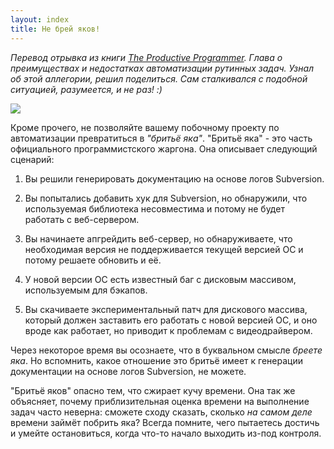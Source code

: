 ```yaml
---
layout: index
title: Не брей яков!
---
```


*Перевод  отрывка   из  книги   [The  Productive  Programmer][book].   Глава  о
преимуществах  и  недостатках  автоматизации  рутинных  задач.  Узнал  об  этой
аллегории, решил поделиться. Сам  сталкивался с подобной ситуацией, разумеется,
и не раз! :)*

![][yak-image]

Кроме  прочего,  не  позволяйте   вашему  побочному  проекту  по  автоматизации
превратиться  в  *"бритьё   яка"*.  "Бритьё  яка"  -   это  часть  официального
программистского жаргона. Она описывает следующий сценарий:

1. Вы решили генерировать документацию на основе логов Subversion.

2. Вы попытались  добавить хук для Subversion, но  обнаружили, что используемая
библиотека несовместима и потому не будет работать с веб-сервером.

3. Вы начинаете апгрейдить веб-сервер, но обнаруживаете, что необходимая версия
не поддерживается текущей версией ОС и потому решаете обновить и её.

4. У новой  версии ОС есть известный баг с  дисковым массивом, используемым для
бэкапов.

5. Вы скачиваете  экспериментальный патч для дискового  массива, который должен
заставить  его работать  с  новой версией  ОС,  и оно  вроде  как работает,  но
приводит к проблемам с видеодрайвером.

Через некоторое  время вы осознаете, что  в буквальном смысле *бреете  яка*. Но
вспомнить, какое отношение это бритьё  имеет к генерации документации на основе
логов Subversion, не можете.

"Бритьё  яков" опасно  тем, что  сжирает кучу  времени. Она  так же  объясняет,
почему  приблизительная  оценка  времени  на выполнение  задач  часто  неверна:
сможете  сходу сказать,  сколько *на  самом деле*  времени займёт  побрить яка?
Всегда  помните, чего  пытаетесь достичь  и умейте  остановиться, когда  что-то
начало выходить из-под контроля.



[book]: http://shop.oreilly.com/product/9780596519544.do
[yak-image]: http://upload.wikimedia.org/wikipedia/commons/3/3a/Bos_grunniens_at_Yundrok_Yumtso_Lake.jpg

